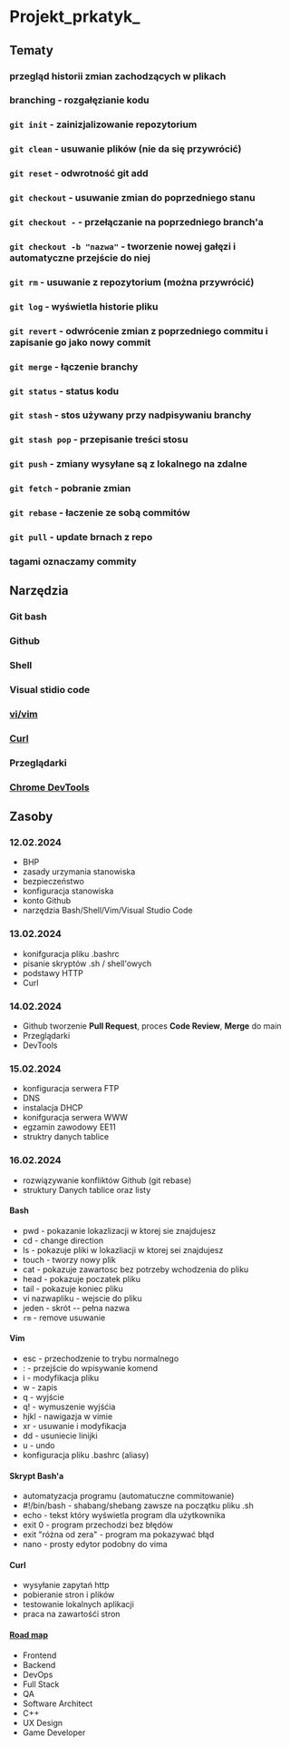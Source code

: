 # Projekt_prkatyk_
## Tematy

### przegląd historii zmian zachodzących w plikach  
### branching - rozgałęzianie kodu
### `git init` - zainizjalizowanie repozytorium    
### `git clean` - usuwanie plików (nie da się przywrócić)
### `git reset` - odwrotność git add
### `git checkout` - usuwanie zmian do poprzedniego stanu
### `git checkout -` - przełączanie na poprzedniego branch'a
### `git checkout -b "nazwa"` - tworzenie nowej gałęzi i automatyczne przejście do niej
### `git rm` - usuwanie z repozytorium (można przywrócić)
### `git log` - wyświetla historie pliku
### `git revert` - odwrócenie zmian  z poprzedniego commitu i zapisanie go jako nowy commit
### `git merge` - łączenie branchy
### `git status` - status kodu
### `git stash` - stos używany przy nadpisywaniu branchy
### `git stash pop` - przepisanie treści stosu
### `git push` - zmiany wysyłane są z lokalnego na zdalne
### `git fetch` - pobranie zmian
### `git rebase` - łaczenie ze sobą commitów
### `git pull` - update brnach z repo
### tagami oznaczamy commity

## Narzędzia

### Git bash
### Github
### Shell
### Visual stidio code
### [vi/vim](https://www.vim.org/)
### [Curl](https://curl.se/docs/manpage.html)
### Przeglądarki
### [Chrome DevTools](https://developer.chrome.com/docs/devtools?hl=pl)


## Zasoby

### 12.02.2024
- BHP
- zasady urzymania stanowiska
- bezpieczeństwo 
- konfiguracja stanowiska 
- konto Github
- narzędzia Bash/Shell/Vim/Visual Studio Code

### 13.02.2024
- konifguracja pliku .bashrc
- pisanie skryptów .sh / shell'owych
- podstawy HTTP
- Curl

### 14.02.2024
- Github tworzenie **Pull Request**, proces **Code Review**, **Merge** do main
- Przeglądarki
- DevTools

### 15.02.2024 
- konfiguracja serwera FTP
- DNS
- instalacja DHCP
- konifguracja serwera WWW
- egzamin zawodowy EE11
- struktry danych tablice 

### 16.02.2024
- rozwiązywanie konfliktów Github (git rebase)
- struktury Danych tablice oraz listy


#### Bash

- pwd - pokazanie lokazlizacji w ktorej sie znajdujesz
- cd - change direction
- ls - pokazuje pliki w lokazliacji w ktorej sei znajdujesz
- touch - tworzy nowy plik 
- cat - pokazuje zawartosc bez potrzeby wchodzenia do pliku
- head - pokazuje poczatek pliku
- tail - pokazuje koniec pliku
- vi nazwapliku - wejscie do pliku
- jeden - skrót -- pełna nazwa
- `rm` - remove usuwanie

#### Vim
- esc - przechodzenie to trybu normalnego
- : - przejście do wpisywanie komend
- i - modyfikacja pliku
- w - zapis
- q - wyjście
- q! - wymuszenie wyjśćia
- hjkl - nawigazja w vimie
- xr - usuwanie i modyfikacja 
- dd - usuniecie linijki
- u - undo
- konfiguracja pliku .bashrc (aliasy)

#### Skrypt Bash'a
- automatyzacja programu (automatuczne commitowanie)
- #!/bin/bash - shabang/shebang zawsze na początku pliku .sh
- echo - tekst który wyświetla program dla użytkownika
- exit 0 - program przechodzi bez błędów
- exit "różna od zera" - program ma pokazywać błąd
- nano - prosty edytor podobny do vima

#### Curl
- wysyłanie zapytań http 
- pobieranie stron i plików
- testowanie lokalnych aplikacji
- praca na zawartośći stron


#### [Road map](https://roadmap.sh/)
- Frontend 
- Backend 
- DevOps
- Full Stack
- QA
- Software Architect 
- C++
- UX Design 
- Game Developer 


